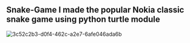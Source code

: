 Snake-Game
I made the popular Nokia  classic snake game using python turtle module
-------------------------------------------------------------------------


![3c52c2b3-d0f4-462c-a2e7-6afe046ada6b](https://user-images.githubusercontent.com/99130267/180658033-b18cb2c1-9c98-44a5-8f7c-0985489aa61e.jpg)
